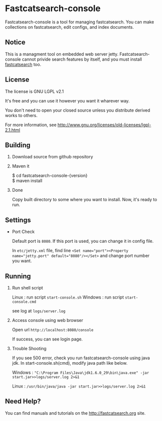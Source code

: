 # Fastcatsearch-console

Fastcatsearch-console is a tool for managing fastcatsearch. You can make collections on fastcatsearch, edit configs, and index documents.

## Notice

This is a managment tool on embedded web server jetty. Fastcatsearch-console cannot privide search features by itself, and you must install [fastcatsearch](https://github.com/fastcatsearch/fastcatsearch) too.

## License

The license is GNU LGPL v2.1

It's free and you can use it however you want it wharever way.

You don't need to open your closed source unless you distribute derived works to others.

For more information, see <http://www.gnu.org/licenses/old-licenses/lgpl-2.1.html>



## Building

1. Download source from github repository

2. Maven it


    $ cd fastcatsearch-console-{version}   
    $ maven install

3. Done

    Copy built directory to some where you want to install.
    Now, it's ready to run.
    


## Settings

* Port Check
    
    Default port is `8080`. If this port is used, you can change it in config file.
    
    In `etc/jetty.xml` file,  find line `<Set name="port"><Property name="jetty.port" default="8080"/></Set>` and change port number you want.



## Running 

1. Run shell script

    Linux : run script `start-console.sh` 
    Windows : run script `start-console.cmd` 

    see log at `logs/server.log`

2. Access console using web browser

    Open url `http://localhost:8080/console`
    
    If success, you can see login page.
    
3. Trouble Shooting

    If you see 500 error, check you run fastcatsearch-console using java jdk. In start-console.sh(cmd), modify java path like below.
    
    Windows : `"C:\Program Files\Java\jdk1.6.0_29\bin\java.exe" -jar start.jar>>logs/server.log 2>&1`
    
    Linux : `/usr/bin/java/java -jar start.jar>>logs/server.log 2>&1`
   



## Need Help?

You can find manuals and tutorials on the <http://fastcatsearch.org> site.
